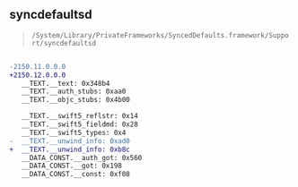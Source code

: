 ## syncdefaultsd

> `/System/Library/PrivateFrameworks/SyncedDefaults.framework/Support/syncdefaultsd`

```diff

-2150.11.0.0.0
+2150.12.0.0.0
   __TEXT.__text: 0x348b4
   __TEXT.__auth_stubs: 0xaa0
   __TEXT.__objc_stubs: 0x4b00

   __TEXT.__swift5_reflstr: 0x14
   __TEXT.__swift5_fieldmd: 0x28
   __TEXT.__swift5_types: 0x4
-  __TEXT.__unwind_info: 0xad0
+  __TEXT.__unwind_info: 0xb8c
   __DATA_CONST.__auth_got: 0x560
   __DATA_CONST.__got: 0x198
   __DATA_CONST.__const: 0xf08

```
